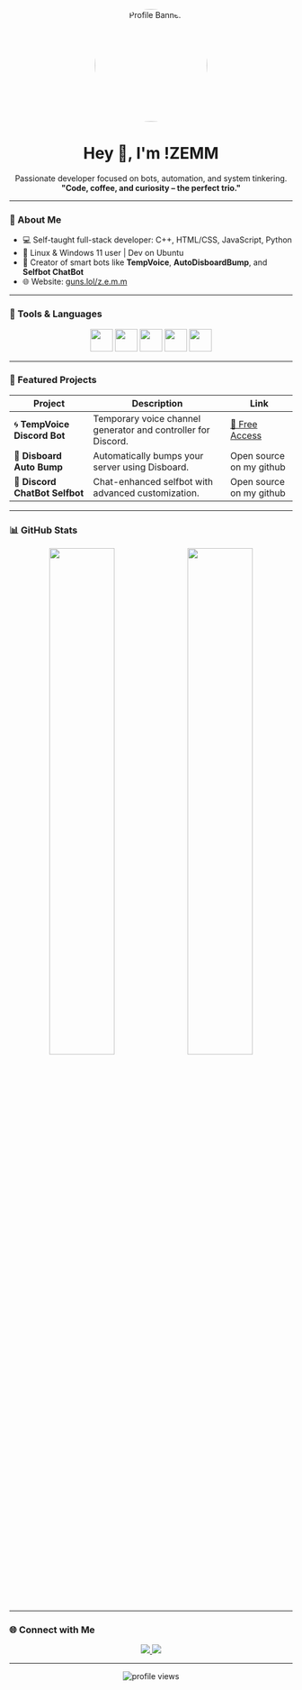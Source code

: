 <!-- Banner -->
<p align="center">
  <img src="https://avatars.githubusercontent.com/u/197918800?s=400&u=e251c6b8396be412c284af9b5edc042791faadb0&v=4" alt="Profile Banner" width="200" style="border-radius: 50%;" />
</p>

<h1 align="center">Hey 👋, I'm !ZEMM</h1>
<p align="center">
  Passionate developer focused on bots, automation, and system tinkering.<br>
  <strong>"Code, coffee, and curiosity – the perfect trio."</strong>
</p>

---

### 🚀 About Me

- 💻 Self-taught full-stack developer: C++, HTML/CSS, JavaScript, Python  
- 🐧 Linux & Windows 11 user | Dev on Ubuntu  
- 🤖 Creator of smart bots like **TempVoice**, **AutoDisboardBump**, and **Selfbot ChatBot**  
- 🌐 Website: [guns.lol/z.e.m.m](https://guns.lol/z.e.m.m)

---

### 🧰 Tools & Languages

<p align="center">
  <img src="https://cdn.jsdelivr.net/gh/devicons/devicon/icons/cplusplus/cplusplus-original.svg" height="40" />
  <img src="https://cdn.jsdelivr.net/gh/devicons/devicon/icons/html5/html5-original.svg" height="40" />
  <img src="https://cdn.jsdelivr.net/gh/devicons/devicon/icons/css3/css3-original.svg" height="40" />
  <img src="https://cdn.jsdelivr.net/gh/devicons/devicon/icons/javascript/javascript-original.svg" height="40" />
  <img src="https://cdn.jsdelivr.net/gh/devicons/devicon/icons/python/python-original.svg" height="40" />
</p>

---

### 📁 Featured Projects

| Project | Description | Link |
|--------|-------------|------|
| 🌀 **TempVoice Discord Bot** | Temporary voice channel generator and controller for Discord. | [🔗 Free Access](https://discord.gg/cHzyBa4Szw) |
| 🤖 **Disboard Auto Bump** | Automatically bumps your server using Disboard. | Open source on my github |
| 💬 **Discord ChatBot Selfbot** | Chat-enhanced selfbot with advanced customization. | Open source on my github |

---

### 📊 GitHub Stats

<div align="center">
  <img src="https://github-readme-stats.vercel.app/api?username=ZEMM&show_icons=true&theme=tokyonight&border_radius=10" width="48%" />
  <img src="https://github-readme-stats.vercel.app/api/top-langs/?username=ZEMM&layout=compact&theme=tokyonight&border_radius=10" width="48%" />
</div>

---

### 🌐 Connect with Me

<p align="center">
  <a href="https://discord.com/users/665870082383282216">
    <img src="https://img.shields.io/badge/Discord-!ZEMM%230001-5865F2?style=for-the-badge&logo=discord&logoColor=white" />
  </a>
  <a href="https://guns.lol/z.e.m.m">
    <img src="https://img.shields.io/badge/Website-Guns.lol-0A66C2?style=for-the-badge&logo=google-chrome&logoColor=white" />
  </a>
</p>

---

<p align="center">
  <img src="https://komarev.com/ghpvc/?username=ZEMM&style=flat-square&color=blue" alt="profile views" />
</p>
